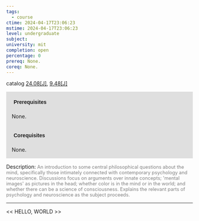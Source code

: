 ```yaml
---
tags:
  - course
ctime: 2024-04-17T23:06:23
mstime: 2024-04-17T23:06:23
level: undergraduate
subject: 
university: mit
completion: open
percentage: 0
prereq: None.
coreq: None.
---
```


catalog [24.08[J]](http://student.mit.edu/catalog/m24a.html#24.08), [9.48[J]](http://student.mit.edu/catalog/m9a.html#9.48)

<span style="display: block; padding: 15px; background-color: rgb(100, 100, 100, 0.2);"><font id="m_prereq2845_0" style="display: block; font-family: Arial, sans-serif; font-weight: bold; padding: 5px">Prerequisites</font><br><span id="prereq2845_0">None.</span></span>
<span style="display: block; padding: 15px; background-color: rgb(100, 100, 100, 0.2);"><font id="m_coreq2845_0" style="display: block; font-family: Arial, sans-serif; font-weight: bold; padding: 5px">Corequisites</font><br><span id="coreq2845_0">None.</span></span>

<font style="">Description:</font>
<font style="color: grey; font-size: 0.8rem;">An introduction to some central philosophical questions about the mind, specifically those intimately connected with contemporary psychology and neuroscience. Discussions focus on arguments over innate concepts; 'mental images' as pictures in the head; whether color is in the mind or in the world; and whether there can be a science of consciousness. Explains the relevant parts of psychology and neuroscience as the subject proceeds.</font>



---

<< HELLO, WORLD >>
